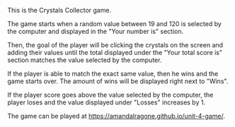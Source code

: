 This is the Crystals Collector game. 

The game starts when a random value between 19 and 120 is selected by the computer and displayed in the "Your number is" section.

Then, the goal of the player will be clicking the crystals on the screen and adding their values until the total displayed under the "Your total score is" section matches the value selected by the computer.

If the player is able to match the exact same value, then he wins and the game starts over. The amount of wins will be displayed right next to "Wins".

If the player score goes above the value selected by the computer, the player loses and the value displayed under "Losses" increases by 1.

The game can be played at https://amandalragone.github.io/unit-4-game/.
